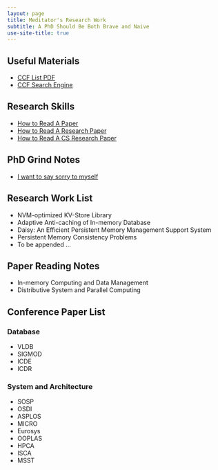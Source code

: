 ```yaml
---
layout: page
title: Meditator's Research Work
subtitle: A PhD Should Be Both Brave and Naive
use-site-title: true
---
```


## Useful Materials
- [CCF List PDF](ccf-2015.pdf)
- [CCF Search Engine](to-be-added)

## Research Skills
- [How to Read A Paper ](paper-reading.pdf)
- [How to Read A Research Paper](research-paper-reading.pdf)
- [How to Read A CS Research Paper](cs-paper-reading.pdf)

## PhD Grind Notes
- [I want to say sorry to myself](sorry-myself)

## Research Work List
- NVM-optimized KV-Store Library
- Adaptive Anti-caching of In-memory Database
- Daisy: An Efficient Persistent Memory Management Support System
- Persistent Memory Consistency Problems
- To be appended ...

## Paper Reading Notes
- In-memory Computing and Data Management
- Distributive System and Parallel Computing

## Conference Paper List

### Database
- VLDB
- SIGMOD
- ICDE
- ICDR

### System and Architecture
- SOSP
- OSDI
- ASPLOS
- MICRO
- Eurosys
- OOPLAS
- HPCA
- ISCA
- MSST
